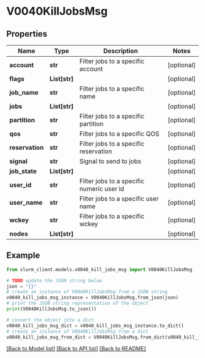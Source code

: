 # V0040KillJobsMsg


## Properties

Name | Type | Description | Notes
------------ | ------------- | ------------- | -------------
**account** | **str** | Filter jobs to a specific account | [optional] 
**flags** | **List[str]** |  | [optional] 
**job_name** | **str** | Filter jobs to a specific name | [optional] 
**jobs** | **List[str]** |  | [optional] 
**partition** | **str** | Filter jobs to a specific partition | [optional] 
**qos** | **str** | Filter jobs to a specific QOS | [optional] 
**reservation** | **str** | Filter jobs to a specific reservation | [optional] 
**signal** | **str** | Signal to send to jobs | [optional] 
**job_state** | **List[str]** |  | [optional] 
**user_id** | **str** | Filter jobs to a specific numeric user id | [optional] 
**user_name** | **str** | Filter jobs to a specific user name | [optional] 
**wckey** | **str** | Filter jobs to a specific wckey | [optional] 
**nodes** | **List[str]** |  | [optional] 

## Example

```python
from slurm_client.models.v0040_kill_jobs_msg import V0040KillJobsMsg

# TODO update the JSON string below
json = "{}"
# create an instance of V0040KillJobsMsg from a JSON string
v0040_kill_jobs_msg_instance = V0040KillJobsMsg.from_json(json)
# print the JSON string representation of the object
print(V0040KillJobsMsg.to_json())

# convert the object into a dict
v0040_kill_jobs_msg_dict = v0040_kill_jobs_msg_instance.to_dict()
# create an instance of V0040KillJobsMsg from a dict
v0040_kill_jobs_msg_from_dict = V0040KillJobsMsg.from_dict(v0040_kill_jobs_msg_dict)
```
[[Back to Model list]](../README.md#documentation-for-models) [[Back to API list]](../README.md#documentation-for-api-endpoints) [[Back to README]](../README.md)


